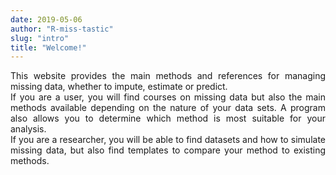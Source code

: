 ```yaml
---
date: 2019-05-06
author: "R-miss-tastic"
slug: "intro"
title: "Welcome!"
---
```



<p align="justify">This website provides the main methods and references for managing missing data, whether to impute, estimate or predict. <br>
If you are a user, you will find courses on missing data but also the main methods available depending on the nature of your data sets.  A program also allows you to determine which method is most suitable for your analysis.<br>
If you are a researcher, you will be able to find datasets and how to simulate missing data, but also find templates to compare your method to existing methods.</p>
